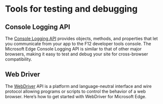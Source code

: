 # Tools for testing and debugging

## Console Logging API

The [Console Logging API](./console-logging-api) provides objects, methods, and properties that let you communicate from your app to the F12 developer tools console. The Microsoft Edge Console Logging API is similar to that of other major browsers, making it easy to test and debug your site for cross-browser compatibility.

## Web Driver

The [WebDriver](./webdriver) API is a platform and language-neutral interface and wire protocol allowing programs or scripts to control the behavior of a web browser. Here’s how to get started with WebDriver for Microsoft Edge.